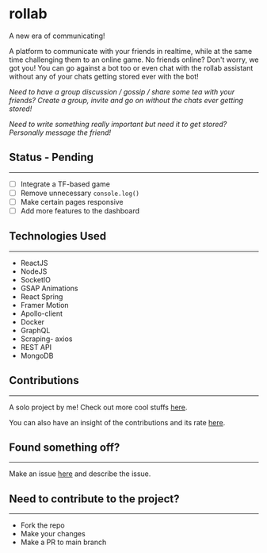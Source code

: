 # rollab
A new era of communicating!

A platform to communicate with your friends in realtime, while at the same time challenging them to an online game. No friends online? Don't worry, we got you! You can go against a bot too or even chat with the rollab assistant without any of your chats getting stored ever with the bot!

_Need to have a group discussion / gossip / share some tea with your friends? Create a group, invite and go on without the chats ever getting stored!_

_Need to write something really important but need it to get stored? Personally message the friend!_

## Status - Pending
---
- [ ] Integrate a TF-based game
- [ ] Remove unnecessary ```console.log()```
- [ ] Make certain pages responsive
- [ ] Add more features to the dashboard

## Technologies Used
---
- ReactJS
- NodeJS
- SocketIO
- GSAP Animations
- React Spring
- Framer Motion
- Apollo-client
- Docker
- GraphQL
- Scraping- axios
- REST API
- MongoDB


## Contributions
---
A solo project by me! Check out more cool stuffs [here](https://github.com/aajinkya1203).

You can also have an insight of the contributions and its rate [here](https://github.com/aajinkya1203/rollab/graphs/contributors).

## Found something off?
---
Make an issue [here](https://github.com/aajinkya1203/rollab/issues) and describe the issue.

## Need to contribute to the project?
---
- Fork the repo
- Make your changes
- Make a PR to main branch
